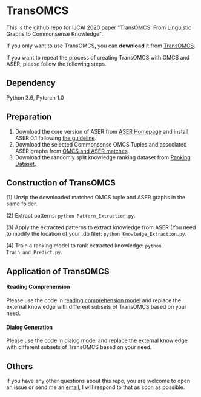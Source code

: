 # TransOMCS


This is the github repo for IJCAI 2020 paper "TransOMCS: From Linguistic Graphs to Commonsense Knowledge".

If you only want to use TransOMCS, you can **download** it from [TransOMCS](https://hkustconnect-my.sharepoint.com/:t:/g/personal/hzhangal_connect_ust_hk/Edq87bbgMXFInEJFbkNXq2kBwuC9jZM5ojlL5uaY8Ytu-g?e=zVoymh).

If you want to repeat the process of creating TransOMCS with OMCS and ASER, please follow the following steps.

## Dependency

Python 3.6, Pytorch 1.0

## Preparation


1. Download the core version of ASER from [ASER Homepage](https://hkust-knowcomp.github.io/ASER/) and install ASER 0.1 following [the guideline](https://github.com/HKUST-KnowComp/ASER/blob/master/ASER.ipynb).
2. Download the selected Commonsense OMCS Tuples and associated ASER graphs from [OMCS and ASER matches](https://hkustconnect-my.sharepoint.com/:u:/g/personal/hzhangal_connect_ust_hk/EfFZFamzsmdKozyrU0-TtXsBDbStkt_FmPyeFM2kT-K9FQ?e=noAb7u).
3. Download the randomly split knowledge ranking dataset from [Ranking Dataset](https://hkustconnect-my.sharepoint.com/:u:/g/personal/hzhangal_connect_ust_hk/Efc7NeRYSVpHqcGuflDU3uoBRPaks4Mz1kG_R9OUwviPLw?e=oJB3yA).

## Construction of TransOMCS


(1) Unzip the downloaded matched OMCS tuple and ASER graphs in the same folder.

(2) Extract patterns: `python Pattern_Extraction.py`.

(3) Apply the extracted patterns to extract knowledge from ASER (You need to modify the location of your .db file): `python Knowledge_Extraction.py`.

(4) Train a ranking model to rank extracted knowledge: `python Train_and_Predict.py`.


## Application of TransOMCS


#### Reading Comprehension
Please use the code in [reading comprehension model](https://github.com/intfloat/commonsense-rc) and replace the external knowledge with different subsets of TransOMCS based on your need.

#### Dialog Generation
Please use the code in [dialog model](https://github.com/HKUST-KnowComp/ASER/tree/master/experiment/Dialogue) and replace the external knowledge with different subsets of TransOMCS based on your need.



## Others
If you have any other questions about this repo, you are welcome to open an issue or send me an [email](mailto:hzhangal@cse.ust.hk), I will respond to that as soon as possible.